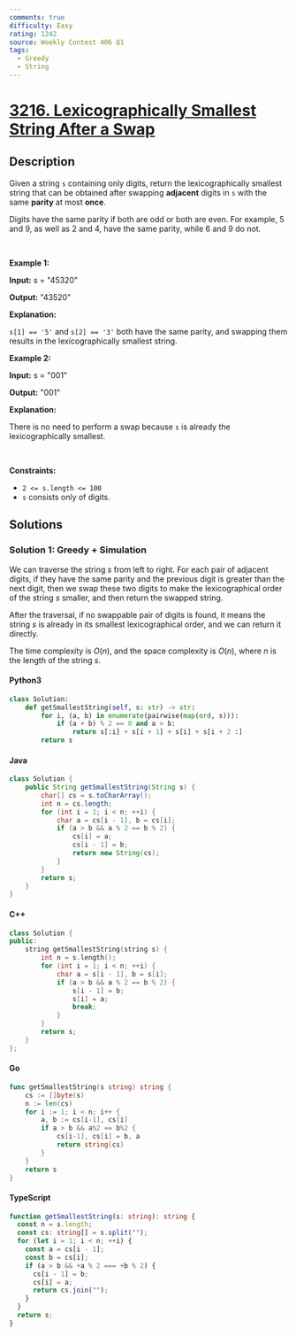 ```yaml
---
comments: true
difficulty: Easy
rating: 1242
source: Weekly Contest 406 Q1
tags:
  - Greedy
  - String
---
```


<!-- problem:start -->

# [3216. Lexicographically Smallest String After a Swap](https://leetcode.com/problems/lexicographically-smallest-string-after-a-swap)

## Description

<!-- description:start -->

<p>Given a string <code>s</code> containing only digits, return the <span data-keyword="lexicographically-smaller-string">lexicographically smallest string</span> that can be obtained after swapping <strong>adjacent</strong> digits in <code>s</code> with the same <strong>parity</strong> at most <strong>once</strong>.</p>

<p>Digits have the same parity if both are odd or both are even. For example, 5 and 9, as well as 2 and 4, have the same parity, while 6 and 9 do not.</p>

<p>&nbsp;</p>
<p><strong class="example">Example 1:</strong></p>

<div class="example-block">
<p><strong>Input:</strong> <span class="example-io">s = &quot;45320&quot;</span></p>

<p><strong>Output:</strong> <span class="example-io">&quot;43520&quot;</span></p>

<p><strong>Explanation: </strong></p>

<p><code>s[1] == &#39;5&#39;</code> and <code>s[2] == &#39;3&#39;</code> both have the same parity, and swapping them results in the lexicographically smallest string.</p>
</div>

<p><strong class="example">Example 2:</strong></p>

<div class="example-block">
<p><strong>Input:</strong> <span class="example-io">s = &quot;001&quot;</span></p>

<p><strong>Output:</strong> <span class="example-io">&quot;001&quot;</span></p>

<p><strong>Explanation:</strong></p>

<p>There is no need to perform a swap because <code>s</code> is already the lexicographically smallest.</p>
</div>

<p>&nbsp;</p>
<p><strong>Constraints:</strong></p>

<ul>
	<li><code>2 &lt;= s.length &lt;= 100</code></li>
	<li><code>s</code> consists only of digits.</li>
</ul>

<!-- description:end -->

## Solutions

<!-- solution:start -->

### Solution 1: Greedy + Simulation

We can traverse the string $\textit{s}$ from left to right. For each pair of adjacent digits, if they have the same parity and the previous digit is greater than the next digit, then we swap these two digits to make the lexicographical order of the string $\textit{s}$ smaller, and then return the swapped string.

After the traversal, if no swappable pair of digits is found, it means the string $\textit{s}$ is already in its smallest lexicographical order, and we can return it directly.

The time complexity is $O(n)$, and the space complexity is $O(n)$, where $n$ is the length of the string $\textit{s}$.

<!-- tabs:start -->

#### Python3

```python
class Solution:
    def getSmallestString(self, s: str) -> str:
        for i, (a, b) in enumerate(pairwise(map(ord, s))):
            if (a + b) % 2 == 0 and a > b:
                return s[:i] + s[i + 1] + s[i] + s[i + 2 :]
        return s
```

#### Java

```java
class Solution {
    public String getSmallestString(String s) {
        char[] cs = s.toCharArray();
        int n = cs.length;
        for (int i = 1; i < n; ++i) {
            char a = cs[i - 1], b = cs[i];
            if (a > b && a % 2 == b % 2) {
                cs[i] = a;
                cs[i - 1] = b;
                return new String(cs);
            }
        }
        return s;
    }
}
```

#### C++

```cpp
class Solution {
public:
    string getSmallestString(string s) {
        int n = s.length();
        for (int i = 1; i < n; ++i) {
            char a = s[i - 1], b = s[i];
            if (a > b && a % 2 == b % 2) {
                s[i - 1] = b;
                s[i] = a;
                break;
            }
        }
        return s;
    }
};
```

#### Go

```go
func getSmallestString(s string) string {
	cs := []byte(s)
	n := len(cs)
	for i := 1; i < n; i++ {
		a, b := cs[i-1], cs[i]
		if a > b && a%2 == b%2 {
			cs[i-1], cs[i] = b, a
			return string(cs)
		}
	}
	return s
}
```

#### TypeScript

```ts
function getSmallestString(s: string): string {
  const n = s.length;
  const cs: string[] = s.split("");
  for (let i = 1; i < n; ++i) {
    const a = cs[i - 1];
    const b = cs[i];
    if (a > b && +a % 2 === +b % 2) {
      cs[i - 1] = b;
      cs[i] = a;
      return cs.join("");
    }
  }
  return s;
}
```

<!-- tabs:end -->

<!-- solution:end -->

<!-- problem:end -->
